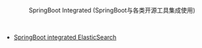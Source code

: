 <center>SpringBoot Integrated (SpringBoot与各类开源工具集成使用)</center>  

&emsp;

- [SpringBoot integrated ElasticSearch](https://github.com/Lotharing/springboot-integrated-tool/blob/master/springboot-elasticsearch/READEME.md)

&emsp;

